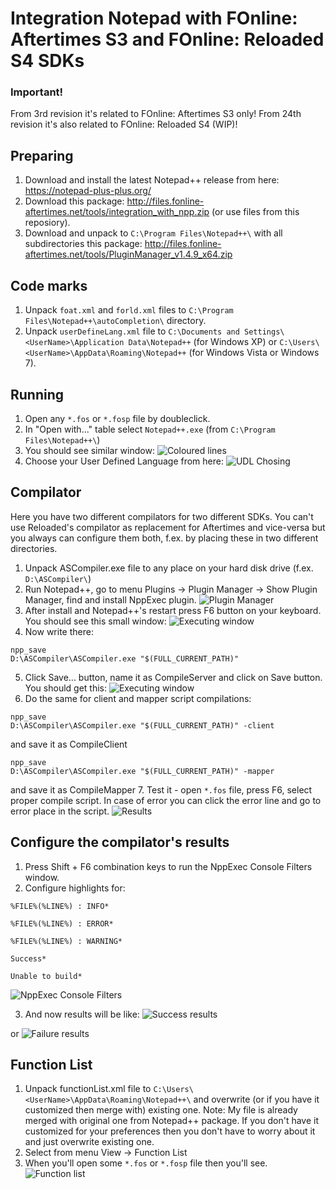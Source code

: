 # Integration Notepad with FOnline: Aftertimes S3 and FOnline: Reloaded S4 SDKs

### Important!
From 3rd revision it's related to FOnline: Aftertimes S3 only! 
From 24th revision it's also related to FOnline: Reloaded S4 (WIP)! 
 
## Preparing
1. Download and install the latest Notepad++ release from here: https://notepad-plus-plus.org/ 
2. Download this package: http://files.fonline-aftertimes.net/tools/integration_with_npp.zip (or use files from this reposiory). 
3. Download and unpack to `C:\Program Files\Notepad++\` with all subdirectories this package: http://files.fonline-aftertimes.net/tools/PluginManager_v1.4.9_x64.zip 
 
## Code marks
1. Unpack `foat.xml` and `forld.xml` files to `C:\Program Files\Notepad++\autoCompletion\` directory. 
2. Unpack `userDefineLang.xml` file to `C:\Documents and Settings\<UserName>\Application Data\Notepad++` (for Windows XP) or `C:\Users\<UserName>\AppData\Roaming\Notepad++` (for Windows Vista or Windows 7). 
 
## Running
1. Open any `*.fos` or `*.fosp` file by doubleclick. 
2. In "Open with..." table select `Notepad++.exe` (from `C:\Program Files\Notepad++\`) 
3. You should see similar window: 
![Coloured lines](https://img.fonline-aftertimes.net/closedbeta/integration_with_npp/npp01.png) 
4. Choose your User Defined Language from here: 
![UDL Chosing](https://img.fonline-aftertimes.net/closedbeta/integration_with_npp/npp01a.png) 
 
## Compilator
Here you have two different compilators for two different SDKs. You can't use Reloaded's compilator as replacement for Aftertimes and vice-versa but you always can configure them both, f.ex. by placing these in two different directories. 
 
1. Unpack ASCompiler.exe file to any place on your hard disk drive (f.ex. `D:\ASCompiler\`) 
2. Run Notepad++, go to menu Plugins -> Plugin Manager -> Show Plugin Manager, find and install NppExec plugin. 
![Plugin Manager](https://img.fonline-aftertimes.net/closedbeta/integration_with_npp/npp02.png) 
3. After install and Notepad++'s restart press F6 button on your keyboard. You should see this small window: 
![Executing window](https://img.fonline-aftertimes.net/closedbeta/integration_with_npp/npp03.png) 
4. Now write there: 
```
npp_save
D:\ASCompiler\ASCompiler.exe "$(FULL_CURRENT_PATH)"
```
5. Click Save... button, name it as CompileServer and click on Save button. You should get this: 
![Executing window](https://img.fonline-aftertimes.net/closedbeta/integration_with_npp/npp04.png) 
6. Do the same for client and mapper script compilations: 
```
npp_save
D:\ASCompiler\ASCompiler.exe "$(FULL_CURRENT_PATH)" -client
```
and save it as CompileClient 
```
npp_save
D:\ASCompiler\ASCompiler.exe "$(FULL_CURRENT_PATH)" -mapper
```
and save it as CompileMapper 
7. Test it - open `*.fos` file, press F6, select proper compile script. In case of error you can click the error line and go to error place in the script. 
![Results](https://img.fonline-aftertimes.net/closedbeta/integration_with_npp/npp05.png) 
 
## Configure the compilator's results
1. Press Shift + F6 combination keys to run the NppExec Console Filters window. 
2. Configure highlights for: 
```
%FILE%(%LINE%) : INFO*
```
```
%FILE%(%LINE%) : ERROR*
```
```
%FILE%(%LINE%) : WARNING*
```
```
Success*
```
```
Unable to build*
```
![NppExec Console Filters](https://img.fonline-aftertimes.net/closedbeta/integration_with_npp/npp06.png) 

3. And now results will be like: 
![Success results](https://img.fonline-aftertimes.net/closedbeta/integration_with_npp/npp07.png) 

or 
![Failure results](https://img.fonline-aftertimes.net/closedbeta/integration_with_npp/npp08.png) 

## Function List
1. Unpack functionList.xml file to `C:\Users\<UserName>\AppData\Roaming\Notepad++\` and overwrite (or if you have it customized then merge with) existing one. 
Note: My file is already merged with original one from Notepad++ package. If you don't have it customized for your preferences then you don't have to worry about it and just overwrite existing one. 
2. Select from menu View -> Function List 
3. When you'll open some `*.fos` or `*.fosp` file then you'll see. 
![Function list](https://img.fonline-aftertimes.net/closedbeta/integration_with_npp/npp09.png) 

